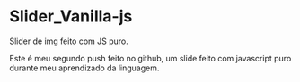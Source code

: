 # Slider_Vanilla-js
Slider de img feito com JS puro.


Este é meu segundo push feito no github, um slide feito com javascript puro durante meu aprendizado da linguagem.
